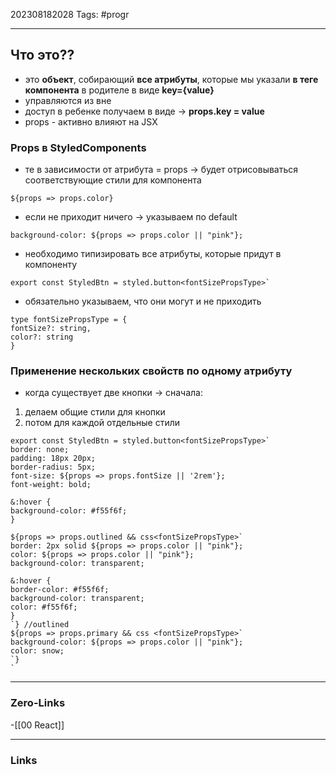 202308182028
Tags: #progr 

---
## Что это??
 - это **объект**, собирающий **все атрибуты**, которые мы указали **в теге компонента** в родителе в виде **key={value}**
 - управляются из вне 
 - доступ в ребенке получаем в виде -> **props.key = value**
 - props - активно влияют на JSX

### Props в StyledComponents
- те в зависимости от атрибута = props -> будет отрисовываться соответствующие стили для компонента
```
${props => props.color}
```

- если не приходит ничего -> указываем по default
```
background-color: ${props => props.color || "pink"};
```
- необходимо типизировать все атрибуты, которые придут в компоненту
```
export const StyledBtn = styled.button<fontSizePropsType>`
```
- обязательно указываем, что они могут и не приходить
```
type fontSizePropsType = {  
fontSize?: string,  
color?: string  
}
```
### Применение нескольких свойств по одному атрибуту
- когда существует две кнопки -> сначала:
1. делаем общие стили для кнопки 
2. потом для каждой отдельные стили
```
export const StyledBtn = styled.button<fontSizePropsType>`  
border: none;  
padding: 18px 20px;  
border-radius: 5px;  
font-size: ${props => props.fontSize || '2rem'};  
font-weight: bold;  
  
&:hover {  
background-color: #f55f6f;  
}  
  
${props => props.outlined && css<fontSizePropsType>`  
border: 2px solid ${props => props.color || "pink"};  
color: ${props => props.color || "pink"};  
background-color: transparent;  
  
&:hover {  
border-color: #f55f6f;  
background-color: transparent;  
color: #f55f6f;  
}  
`} //outlined  
${props => props.primary && css <fontSizePropsType>`  
background-color: ${props => props.color || "pink"};  
color: snow;  
`}  
`
```

---
### Zero-Links
-[[00 React]]

---
### Links
